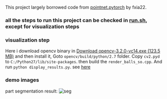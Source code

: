 This project largely borrowed code from [pointnet.pytorch](https://github.com/fxia22/pointnet.pytorch) by fxia22.
### all the steps to run this project can be checked in [run.sh](https://github.com/eriche2016/pointnet2.pytorch/blob/master/run.sh), except for visualization steps

### visualization step
Here i download opencv binary in [Download opencv-3.2.0-vc14.exe (123.5 MB)](https://sourceforge.net/projects/opencvlibrary/files/opencv-win/) 
and then install it, Goto ```opencv/build/python/2.7``` folder.
Copy ```cv2.pyd``` to ```C:/Python27/lib/site-packages```. 
then build the ```render_balls_so.cpp```. 
And run ```python display_results.py```. see [here](https://github.com/eriche2016/pointnet2.pytorch/tree/master/tools/visualizations)
 
### demo images 
part segmentation result:
![seg](https://github.com/eriche2016/pointnet2.pytorch/blob/master/tools/pics/display.png)